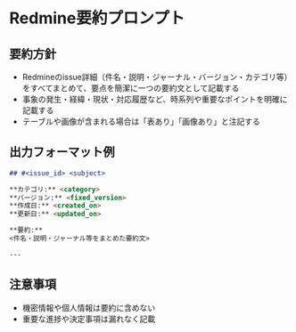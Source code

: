 # Redmine要約プロンプト

## 要約方針
- Redmineのissue詳細（件名・説明・ジャーナル・バージョン・カテゴリ等）をすべてまとめて、要点を簡潔に一つの要約文として記載する
- 事象の発生・経緯・現状・対応履歴など、時系列や重要なポイントを明確に記載する
- テーブルや画像が含まれる場合は「表あり」「画像あり」と注記する

## 出力フォーマット例

```markdown
## #<issue_id> <subject>

**カテゴリ:** <category>
**バージョン:** <fixed_version>
**作成日:** <created_on>
**更新日:** <updated_on>

**要約:**
<件名・説明・ジャーナル等をまとめた要約文>

---
```

## 注意事項
- 機密情報や個人情報は要約に含めない
- 重要な進捗や決定事項は漏れなく記載
